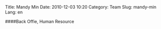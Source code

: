 Title: Mandy Min
Date: 2010-12-03 10:20
Category: Team
Slug: mandy-min
Lang: en

####Back Offie, Human Resource